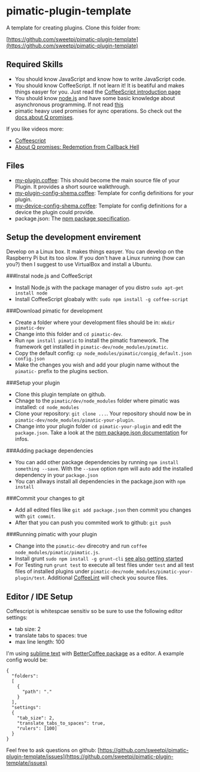 pimatic-plugin-template
=======================

A template for creating plugins. Clone this folder from: 

[https://github.com/sweetpi/pimatic-plugin-template](https://github.com/sweetpi/pimatic-plugin-template)


Required Skills
----------------

 * You should know JavaScript and know how to write JavaScript code.
 * You should know CoffeeScript. If not learn it! It is beatiful and makes things easyer for you. 
   Just read the [CoffeeScript introduction page](http://coffeescript.org/)
 * You should know [node.js](http://nodejs.org/) and have some basic knowledge about asynchronous 
   programming. If not read [this](http://book.mixu.net/node/ch7.html)
 * pimatic heavy used promises for aync operations. So check out the 
   [docs about Q promises](https://github.com/kriskowal/q).

If you like videos more:

 * [Coffeescript](http://www.youtube.com/watch?v=qR5p5s8CMBQ)
 * [About Q promises: Redemption from Callback Hell](http://www.youtube.com/watch?v=hf1T_AONQJU)

Files
-----

* [my-plugin.coffee](http://sweetpi.de/pimatic/docs/pimatic-plugin-template/my-plugin.html): 
  This should become the main source file of your Plugin. It provides a short source walkthrough.
* [my-plugin-config-shema.coffee](http://sweetpi.de/pimatic/docs/pimatic-plugin-template/my-plugin-config-shema.html): 
  Template for config definitions for your
  plugin.
* [my-device-config-shema.coffee](http://sweetpi.de/pimatic/docs/pimatic-plugin-template/my-device-config-shema): 
  Template for config definitions for a device the plugin could provide.
* package.json: The [npm package specification](https://npmjs.org/doc/json.html).


Setup the development envirement
-----------------------

Develop on a Linux box. It makes things easyer. You can develop on the Raspberry Pi but its too 
slow. If you don't have a Linux running (how can you?) then I suggest to use VirtualBox and 
install a Ubuntu.

###Instal node.js and CoffeeScript
* Install Node.js with the package manager of you distro `sudo apt-get install node` 
* Install CoffeeScript gloabaly with: `sudo npm install -g coffee-script`

###Download pimatic for development
* Create a folder where your development files should be in: `mkdir pimatic-dev`
* Change into this folder and `cd pimatic-dev`.
* Run `npm install pimatic` to install the pimatic framework. The framework get installed in
 `pimatic-dev/node_modules/pimatic`.
* Copy the default config: `cp node_modules/pimatic/congig_default.json config.json`
* Make the changes you wish and add your plugin name without the `pimatic-` prefix to the plugins section.

###Setup  your plugin
* Clone this plugin template on github.
* Chnage to the `pimatic/dev/node_modules` folder where pimatic was installed: `cd node_modules`
* Clone your repository: `git clone ...`. Your repository should now be in 
  `pimatic-dev/node_modules/pimatic-your-plugin`.
* Change into your plugin folder `cd pimatic-your-plugin` and edit the `package.json`. Take a look
  at the [npm package.json documentation](https://npmjs.org/doc/json.html) for infos.

###Adding package dependencies
* You can add other package dependencies by running `npm install something --save`. With the `--save`
  option npm will auto add the installed dependency in your `package.json`
* You can allways install all dependencies in the package.json with `npm install`

###Commit your changes to git
* Add all edited files like `git add package.json` then commit you changes with `git commit`.
* After that you can push you commited work to github: `git push`

###Running pimatic with your plugin
* Change into the `pimatic-dev` direcotry and run `coffee node_modules/pimatic/pimatic.js`.
* Install grunt `sudo npm install -g grunt-cli` [see also getting started](http://gruntjs.com/getting-started) 
* For Testing run `grunt test` to execute all test files under `test` and all test files of installed
  plugins under `pimatic-dev/node_modules/pimatic-your-plugin/test`. Additional [CoffeeLint](http://www.coffeelint.org/) 
  will check you source files.

Editor / IDE Setup
------------------
Coffescript is whitespcae sensitiv so be sure to use the following editor settings:

* tab size: 2
* translate tabs to spaces: true
* max line length: 100

I'm using [sublime text](http://www.sublimetext.com/) with [BetterCoffee package](https://github.com/aponxi/sublime-better-coffeescript) as a editor. 
A example config would be:

    {
      "folders":
      [
        {
          "path": "."
        }
      ],
      "settings":
      {
        "tab_size": 2,
        "translate_tabs_to_spaces": true,
        "rulers": [100]
      }
    }


Feel free to ask questions on github: 
[https://github.com/sweetpi/pimatic-plugin-template/issues](https://github.com/sweetpi/pimatic-plugin-template/issues)